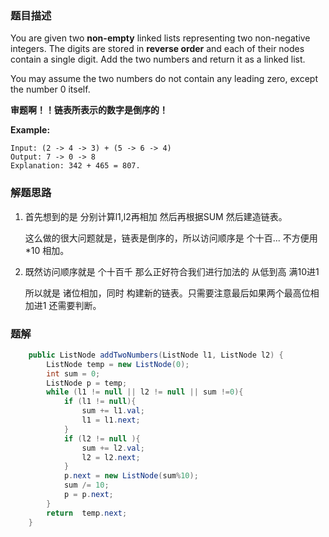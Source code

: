### 题目描述

You are given two **non-empty** linked lists representing two non-negative integers. The digits are stored in **reverse order** and each of their nodes contain a single digit. Add the two numbers and return it as a linked list.

You may assume the two numbers do not contain any leading zero, except the number 0 itself.

**审题啊！！链表所表示的数字是倒序的！**

**Example:**

```
Input: (2 -> 4 -> 3) + (5 -> 6 -> 4)
Output: 7 -> 0 -> 8
Explanation: 342 + 465 = 807.
```

### 解题思路

1. 首先想到的是 分别计算l1,l2再相加  然后再根据SUM 然后建造链表。

   这么做的很大问题就是，链表是倒序的，所以访问顺序是 个十百... 不方便用  *10 相加。

2. 既然访问顺序就是 个十百千  那么正好符合我们进行加法的 从低到高 满10进1

   所以就是 诸位相加，同时 构建新的链表。只需要注意最后如果两个最高位相加进1 还需要判断。

### 题解

```java
    public ListNode addTwoNumbers(ListNode l1, ListNode l2) {
        ListNode temp = new ListNode(0);
        int sum = 0;
        ListNode p = temp;
        while (l1 != null || l2 != null || sum !=0){
            if (l1 != null){
                sum += l1.val;
                l1 = l1.next;
            }
            if (l2 != null ){
                sum += l2.val;
                l2 = l2.next;
            }
            p.next = new ListNode(sum%10);
            sum /= 10;
            p = p.next;
        }
        return  temp.next;
    }
```

